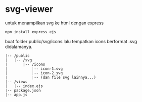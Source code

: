 # svg-viewer
untuk menampilkan svg ke html dengan express

```bash
npm install express ejs
```

buat folder public/svg/icons lalu tempatkan icons berformat .svg didalamanya.
```
|-- /public
|   |-- /svg
|       |-- /icons
|           |-- icon-1.svg
|           |-- icon-2.svg
|           |-- (dan file svg lainnya...)
|-- /views
|   |-- index.ejs
|-- package.json
|-- app.js
```
